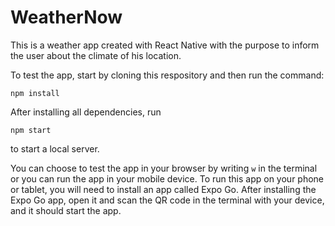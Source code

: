 # WeatherNow

This is a weather app created with React Native with the purpose to inform the user about the climate of his location.

To test the app, start by cloning this respository and then run the command:

```
npm install
```

After installing all dependencies, run

```
npm start
```

to start a local server.

You can choose to test the app in your browser by writing ```w``` in the terminal or you can run the app in your mobile device.
To run this app on your phone or tablet, you will need to install an app called Expo Go.
After installing the Expo Go app, open it and scan the QR code in the terminal with your device, and it should start the app.
